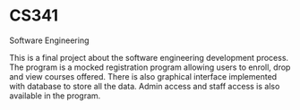 # CS341
Software Engineering

This is a final project about the software engineering development process. The program is a mocked registration program allowing users to enroll, drop and view
courses offered. There is also graphical interface implemented with database to store all the data. Admin access and staff access is also available in the program.
